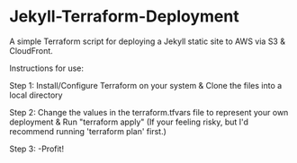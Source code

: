 # Jekyll-Terraform-Deployment
A simple Terraform script for deploying a Jekyll static site to AWS via S3 &amp; CloudFront.

Instructions for use:

Step 1:
Install/Configure Terraform on your system & Clone the files into a local directory

Step 2:
Change the values in the terraform.tfvars file to represent your own deployment & Run "terraform apply" (If your feeling risky, but I'd recommend running 'terraform plan' first.)

Step 3:
-Profit!
